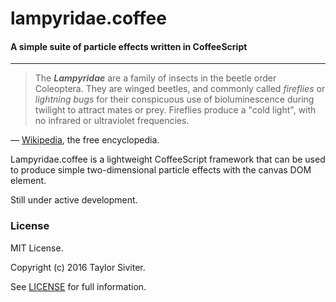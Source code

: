 # lampyridae.coffee

#### A simple suite of particle effects written in CoffeeScript

***

> The _**Lampyridae**_ are a family of insects in the beetle order Coleoptera. They are winged
> beetles, and commonly called *fireflies* or *lightning bugs* for their conspicuous use of
> bioluminescence during twilight to attract mates or prey. Fireflies produce a "cold light",
> with no infrared or ultraviolet frequencies.

<span style="margin: -0.5em 0 0; align: right;">
— <a href="https://en.wikipedia.org/wiki/Firefly">Wikipedia</a>, the free encyclopedia. 
</span>  

Lampyridae.coffee is a lightweight CoffeeScript framework that can be used to produce simple 
two-dimensional particle effects with the canvas DOM element.

Still under active development.

### License

MIT License.

Copyright (c) 2016 Taylor Siviter.

See [LICENSE](LICENSE) for full information.